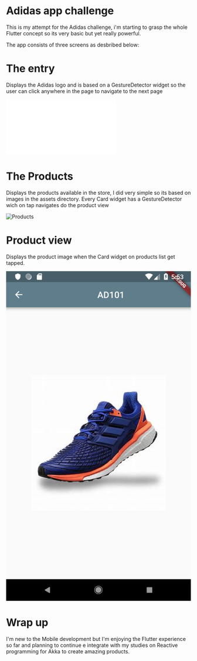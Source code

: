# Adidas app challenge

This is my attempt for the Adidas challenge, i'm starting to grasp the whole Flutter concept so its very basic but yet
really powerful.

The app consists of three screens as desbribed below:

# The entry

Displays the Adidas logo and is based on a GestureDetector widget so the user can click anywhere in the page to navigate
to the next page

![Entry](entry.pgn)

# The Products

Displays the products available in the store, I did very simple so its based on images in the assets directory.
Every Card widget has a GestureDetector wich on tap navigates do the product view

![Products](products.png)

# Product view

Displays the product image when the Card widget on products list get tapped.

![Product](product.png)

# Wrap up

I'm new to the Mobile development but I'm enjoying the Flutter experience so far and planning to continue e integrate
with my studies on Reactive programming for Akka to create amazing products.